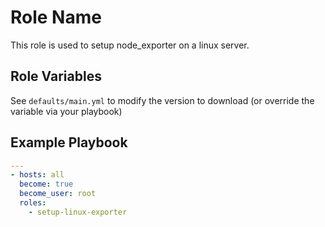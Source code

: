 Role Name
=========

This role is used to setup node_exporter on a linux server.


Role Variables
--------------

See `defaults/main.yml` to modify the version to download (or override the variable via your playbook)

Example Playbook
----------------

```YAML
---
- hosts: all
  become: true
  become_user: root
  roles:
    - setup-linux-exporter
```

